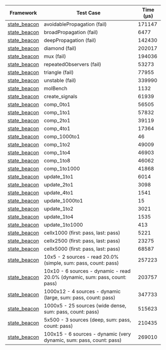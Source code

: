 | Framework | Test Case | Time (μs) |
| --- | --- | --- |
| [state_beacon](https://github.com/jinyus/dart_beacon) | avoidablePropagation (fail) | 171147 |
| [state_beacon](https://github.com/jinyus/dart_beacon) | broadPropagation (fail) | 6477 |
| [state_beacon](https://github.com/jinyus/dart_beacon) | deepPropagation (fail) | 142430 |
| [state_beacon](https://github.com/jinyus/dart_beacon) | diamond (fail) | 202017 |
| [state_beacon](https://github.com/jinyus/dart_beacon) | mux (fail) | 194036 |
| [state_beacon](https://github.com/jinyus/dart_beacon) | repeatedObservers (fail) | 53273 |
| [state_beacon](https://github.com/jinyus/dart_beacon) | triangle (fail) | 77955 |
| [state_beacon](https://github.com/jinyus/dart_beacon) | unstable (fail) | 339990 |
| [state_beacon](https://github.com/jinyus/dart_beacon) | molBench | 1132 |
| [state_beacon](https://github.com/jinyus/dart_beacon) | create_signals | 61939 |
| [state_beacon](https://github.com/jinyus/dart_beacon) | comp_0to1 | 56505 |
| [state_beacon](https://github.com/jinyus/dart_beacon) | comp_1to1 | 57832 |
| [state_beacon](https://github.com/jinyus/dart_beacon) | comp_2to1 | 39119 |
| [state_beacon](https://github.com/jinyus/dart_beacon) | comp_4to1 | 17364 |
| [state_beacon](https://github.com/jinyus/dart_beacon) | comp_1000to1 | 46 |
| [state_beacon](https://github.com/jinyus/dart_beacon) | comp_1to2 | 49009 |
| [state_beacon](https://github.com/jinyus/dart_beacon) | comp_1to4 | 46903 |
| [state_beacon](https://github.com/jinyus/dart_beacon) | comp_1to8 | 46062 |
| [state_beacon](https://github.com/jinyus/dart_beacon) | comp_1to1000 | 41868 |
| [state_beacon](https://github.com/jinyus/dart_beacon) | update_1to1 | 6014 |
| [state_beacon](https://github.com/jinyus/dart_beacon) | update_2to1 | 3098 |
| [state_beacon](https://github.com/jinyus/dart_beacon) | update_4to1 | 1541 |
| [state_beacon](https://github.com/jinyus/dart_beacon) | update_1000to1 | 15 |
| [state_beacon](https://github.com/jinyus/dart_beacon) | update_1to2 | 3021 |
| [state_beacon](https://github.com/jinyus/dart_beacon) | update_1to4 | 1535 |
| [state_beacon](https://github.com/jinyus/dart_beacon) | update_1to1000 | 413 |
| [state_beacon](https://github.com/jinyus/dart_beacon) | cellx1000 (first: pass, last: pass) | 5221 |
| [state_beacon](https://github.com/jinyus/dart_beacon) | cellx2500 (first: pass, last: pass) | 23275 |
| [state_beacon](https://github.com/jinyus/dart_beacon) | cellx5000 (first: pass, last: pass) | 68587 |
| [state_beacon](https://github.com/jinyus/dart_beacon) | 10x5 - 2 sources - read 20.0% (simple, sum: pass, count: pass) | 257223 |
| [state_beacon](https://github.com/jinyus/dart_beacon) | 10x10 - 6 sources - dynamic - read 20.0% (dynamic, sum: pass, count: pass) | 203757 |
| [state_beacon](https://github.com/jinyus/dart_beacon) | 1000x12 - 4 sources - dynamic (large, sum: pass, count: pass) | 347733 |
| [state_beacon](https://github.com/jinyus/dart_beacon) | 1000x5 - 25 sources (wide dense, sum: pass, count: pass) | 515623 |
| [state_beacon](https://github.com/jinyus/dart_beacon) | 5x500 - 3 sources (deep, sum: pass, count: pass) | 210435 |
| [state_beacon](https://github.com/jinyus/dart_beacon) | 100x15 - 6 sources - dynamic (very dynamic, sum: pass, count: pass) | 269010 |
